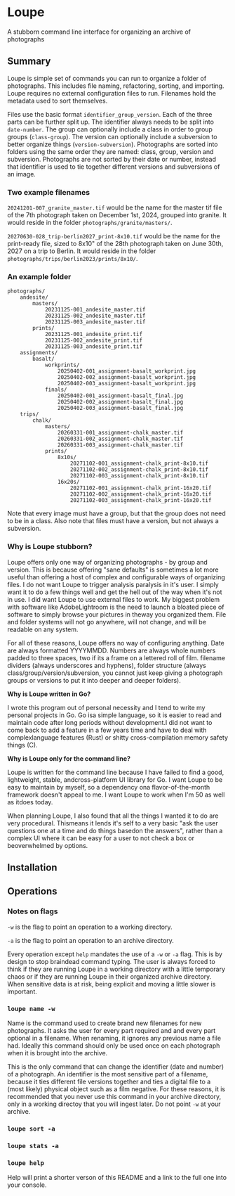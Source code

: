 # Loupe


A stubborn command line interface for organizing an archive of photographs

## Summary

Loupe is simple set of commands you can run to organize a folder of photographs. This includes file naming, refactoring, sorting, and importing. Loupe requires no external configuration files to run. Filenames hold the metadata used to sort themselves.

Files use the basic format `identifier_group_version`. Each of the three parts can be further split up. The identifier always needs to be split into `date-number`. The group can optionally include a class in order to group groups (`class-group`). The version can optionally include a subversion to better organize things (`version-subversion`). Photographs are sorted into folders using the same order they are named: class, group, version and subversion. Photographs are not sorted by their date or number, instead that identifier is used to tie together different versions and subversions of an image.

### Two example filenames

`20241201-007_granite_master.tif` would be the name for the master tif file of the 7th photograph taken on December 1st, 2024, grouped into granite. It would reside in the folder `photographs/granite/masters/`.

`20270630-028_trip-berlin2027_print-8x10.tif` would be the name for the print-ready file, sized to 8x10" of the 28th photograph taken on June 30th, 2027 on a trip to Berlin. It would reside in the folder `photographs/trips/berlin2023/prints/8x10/`.

### An example folder

```
photographs/
	andesite/
		masters/
			20231125-001_andesite_master.tif
			20231125-002_andesite_master.tif
			20231125-003_andesite_master.tif
		prints/
			20231125-001_andesite_print.tif
			20231125-002_andesite_print.tif
			20231125-003_andesite_print.tif
	assignments/
		basalt/
			workprints/
				20250402-001_assignment-basalt_workprint.jpg
				20250402-002_assignment-basalt_workprint.jpg
				20250402-003_assignment-basalt_workprint.jpg
			finals/
				20250402-001_assignment-basalt_final.jpg
				20250402-002_assignment-basalt_final.jpg
				20250402-003_assignment-basalt_final.jpg
	trips/
		chalk/
			masters/
				20260331-001_assignment-chalk_master.tif
				20260331-002_assignment-chalk_master.tif
				20260331-003_assignment-chalk_master.tif
			prints/
				8x10s/
					20271102-001_assignment-chalk_print-8x10.tif
					20271102-002_assignment-chalk_print-8x10.tif
					20271102-003_assignment-chalk_print-8x10.tif
				16x20s/
					20271102-001_assignment-chalk_print-16x20.tif
					20271102-002_assignment-chalk_print-16x20.tif
					20271102-003_assignment-chalk_print-16x20.tif
```

Note that every image must have a group, but that the group does not need to be in a class. Also note that files must have a version, but not always a subversion.

### Why is Loupe stubborn?

Loupe offers only one way of organizing photographs - by group and version. This is because offering "sane defaults" is sometimes a lot more useful than offering a host of complex and configurable ways of organizing files. I do not want Loupe to trigger analysis paralysis in it's user. I simply want it to do a few things well and get the hell out of the way when it's not in use. I did want Loupe to use external files to work. My biggest problem with software like AdobeLightroom is the need to launch a bloated piece of software to simply browse your pictures in theway you organized them. File and folder systems will not go anywhere, will not change, and will be readable on any system.

For all of these reasons, Loupe offers no way of configuring anything. Date are always formatted YYYYMMDD. Numbers are always whole numbers padded to three spaces, two if its a frame on a lettered roll of film. filename dividers (always underscores and hyphens), folder structure (always class/group/version/subversion, you cannot just keep giving a photograph groups or versions to put it into deeper and deeper folders).

**Why is Loupe written in Go?**

I wrote this program out of personal necessity and I tend to write my personal projects in Go. Go isa simple language, so it is easier to read and maintain code after long periods without development.I did not want to come back to add a feature in a few years time and have to deal with complexlanguage features (Rust) or shitty cross-compilation memory safety things (C).

**Why is Loupe only for the command line?**

Loupe is written for the command line because I have failed to find a good, lightweight, stable, andcross-platform UI library for Go. I want Loupe to be easy to maintain by myself, so a dependency ona flavor-of-the-month framework doesn't appeal to me. I want Loupe to work when I'm 50 as well as itdoes today.

When planning Loupe, I also found that all the things I wanted it to do are very procedural. Thismeans it lends it's self to a very basic "ask the user questions one at a time and do things basedon the answers", rather than a complex UI where it can be easy for a user to not check a box or beoverwhelmed by options.

## Installation

## Operations

### Notes on flags

`-w` is the flag to point an operation to a working directory.

`-a` is the flag to point an operation to an archive directory.

Every operation except `help` mandates the use of a `-w` or `-a` flag. This is by design to stop braindead command typing. The user is always forced to think if they are running Loupe in a working directory with a little temporary chaos or if they are running Loupe in their organized archive directory. When sensitive data is at risk, being explicit and moving a little slower is important. 
  
### `loupe name -w`

Name is the command used to create brand new filenames for new photographs. It asks the user for every part required and and every part optional in a filename. When renaming, it ignores any previous name a file had. Ideally this command should only be used once on each photograph when it is brought into the archive.

This is the only command that can change the identifier (date and number) of a photograph. An identifier is the most sensitive part of a filename, because it ties different file versions together and ties a digital file to a (most likely) physical object such as a film negative. For these reasons, it is recommended that you never use this command in your archive directory, only in a working directoy that you will ingest later. Do not point `-w` at your archive.

### `loupe sort -a`

### `loupe stats -a`

### `loupe help`

Help will print a shorter verson of this README and a link to the full one into your console.

